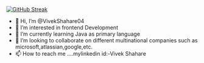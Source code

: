 [![GitHub Streak](http://github-readme-streak-stats.herokuapp.com?user=VivekShahare04)](https://git.io/streak-stats)

- 👋 Hi, I’m @VivekShahare04
- 👀 I’m interested in frontend Development
- 🌱 I’m currently learning Java as primary language
- 💞️ I’m looking to collaborate on different multinational companies such as microsoft,atlassian,google,etc.
- 📫 How to reach me ....mylinkedin id:-Vivek Shahare

<!---
VivekShahare04/VivekShahare04 is a ✨ special ✨ repository because its `README.md` (this file) appears on your GitHub profile.
You can click the Preview link to take a look at your changes.
--->
